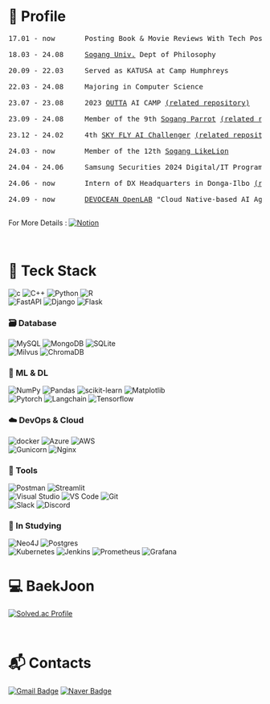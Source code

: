 # :page_facing_up: Profile 
<pre>
17.01 - now       Posting Book & Movie Reviews With Tech Posting on <a href="https://blog.naver.com/rlehd201">Blog</a> <br>
18.03 - 24.08     <a href='https://www.sogang.ac.kr'>Sogang Univ.</a> Dept of Philosophy <br>
20.09 - 22.03     Served as KATUSA at Camp Humphreys <br>
22.03 - 24.08     Majoring in Computer Science <br>
23.07 - 23.08     2023 <a href='https://linktr.ee/outta_official'>OUTTA</a> AI CAMP <a href="https://github.com/namkidong98/OUTTA_AI_BootCamp">(related repository)</a> <br>
23.09 - 24.08     Member of the 9th <a href="https://sogang-parrot.notion.site/sogang-parrot/Sogang-Parrot-ab6f98ec38b24a3d8d1da775813a7893">Sogang Parrot</a> <a href="https://github.com/namkidong98/Sogang-Parrot_2023-02">(related repository)</a> <br>
23.12 - 24.02     4th <a href='https://www.skttechacademy.com'>SKY FLY AI Challenger</a> <a href="https://github.com/namkidong98/SKT_FLY_AI_Challenger4">(related repository)</a><br>
24.03 - now       Member of the 12th <a href="https://www.likelionsg.site/">Sogang LikeLion</a> <br>
24.04 - 24.06     Samsung Securities 2024 Digital/IT Program - Grand Prize <a href="https://github.com/namkidong98/Samsung_OCR-Chatbot">(related repository)</a><br>
24.06 - now       Intern of DX Headquarters in Donga-Ilbo <a href="https://github.com/namkidong98/Donga_Recommend_Article">(related repository)</a><br>
24.09 - now       <a href="https://devocean.sk.com/blog/index.do?techType=OPENLAB">DEVOCEAN OpenLAB</a> "Cloud Native-based AI Agent Development for Traveling" & "Toy project using Open API"<br>
</pre>
For More Details : [![Notion](https://img.shields.io/badge/notion-000000.svg?&style=for-the-badge&logo=notion&logoColor=white)](https://www.notion.so/namkidong98/Nam-Kidong-s-Portfolio-4fa9ac06d1e74ac6bf2fb55a4c040189)

<br>

# :star2: Teck Stack

![c](https://img.shields.io/badge/C-A8B9CC.svg?&style=for-the-badge&logo=c&logoColor=white)
![C++](https://img.shields.io/badge/c++-%2300599C.svg?style=for-the-badge&logo=c%2B%2B&logoColor=white)
![Python](https://img.shields.io/badge/python-3670A0?style=for-the-badge&logo=python&logoColor=ffdd54)
![R](https://img.shields.io/badge/r-%23276DC3.svg?style=for-the-badge&logo=r&logoColor=white)
<br>
![FastAPI](https://img.shields.io/badge/fastapi-009688.svg?&style=for-the-badge&logo=fastapi&logoColor=white)
![Django](https://img.shields.io/badge/Django-092E20.svg?&style=for-the-badge&logo=Django&logoColor=white)
![Flask](https://img.shields.io/badge/Flask-000000.svg?&style=for-the-badge&logo=Flask&logoColor=white)

### 🗃️ Database
![MySQL](https://img.shields.io/badge/MySQL-4479A1.svg?&style=for-the-badge&logo=MySQL&logoColor=white)
![MongoDB](https://img.shields.io/badge/mongodb-47A248.svg?&style=for-the-badge&logo=MongoDB&logoColor=white)
![SQLite](https://img.shields.io/badge/sqlite-%2307405e.svg?style=for-the-badge&logo=sqlite&logoColor=white)
<br>
![Milvus](https://img.shields.io/badge/milvus-00A1EA.svg?&style=for-the-badge&logo=Milvus&logoColor=white)
![ChromaDB](https://img.shields.io/badge/ChromaDB-FF5534.svg?&style=for-the-badge&logo=ChromaDB&logoColor=white)

### 🤖 ML & DL
![NumPy](https://img.shields.io/badge/numpy-%23013243.svg?style=for-the-badge&logo=numpy&logoColor=white)
![Pandas](https://img.shields.io/badge/pandas-%23150458.svg?style=for-the-badge&logo=pandas&logoColor=white)
![scikit-learn](https://img.shields.io/badge/scikit--learn-%23F7931E.svg?style=for-the-badge&logo=scikit-learn&logoColor=white)
![Matplotlib](https://img.shields.io/badge/Matplotlib-%23ffffff.svg?style=for-the-badge&logo=Matplotlib&logoColor=black)
<br>
![Pytorch](https://img.shields.io/badge/pytorch-EE4C2C.svg?&style=for-the-badge&logo=pytorch&logoColor=white)
![Langchain](https://img.shields.io/badge/langchain-1C3C3C.svg?&style=for-the-badge&logo=langchain&logoColor=white)
![Tensorflow](https://img.shields.io/badge/tensorflow-FF6F00.svg?&style=for-the-badge&logo=tensorflow&logoColor=white)
<br>
### ☁️ DevOps & Cloud
![docker](https://img.shields.io/badge/docker-2496ED.svg?&style=for-the-badge&logo=docker&logoColor=white)
![Azure](https://img.shields.io/badge/azure-%230072C6.svg?style=for-the-badge&logo=microsoftazure&logoColor=white)
![AWS](https://img.shields.io/badge/AWS-%23FF9900.svg?style=for-the-badge&logo=amazon-aws&logoColor=white)
<br>
![Gunicorn](https://img.shields.io/badge/gunicorn-%298729.svg?style=for-the-badge&logo=gunicorn&logoColor=white)
![Nginx](https://img.shields.io/badge/nginx-%23009639.svg?style=for-the-badge&logo=nginx&logoColor=white)
<br>
### 🧰 Tools
![Postman](https://img.shields.io/badge/Postman-FF6C37?style=for-the-badge&logo=postman&logoColor=white)
![Streamlit](https://img.shields.io/badge/Streamlit-FF4B4B?style=for-the-badge&logo=streamlit&logoColor=white)
<br>
![Visual Studio](https://img.shields.io/badge/Visual%20Studio-5C2D91.svg?&style=for-the-badge&logo=Visual%20Studio&logoColor=white)
![VS Code](https://img.shields.io/badge/VS%20Code-007ACC.svg?&style=for-the-badge&logo=Visual%20Studio%20Code&logoColor=white)
![Git](https://img.shields.io/badge/Git-F05032.svg?&style=for-the-badge&logo=Git&logoColor=white)
<br>
![Slack](https://img.shields.io/badge/Slack-4A154B.svg?&style=for-the-badge&logo=Slack&logoColor=white)
![Discord](https://img.shields.io/badge/Discord-5865F2.svg?&style=for-the-badge&logo=Discord&logoColor=white)
<br>
### 📝 In Studying
![Neo4J](https://img.shields.io/badge/Neo4j-008CC1?style=for-the-badge&logo=neo4j&logoColor=white)
![Postgres](https://img.shields.io/badge/postgres-%23316192.svg?style=for-the-badge&logo=postgresql&logoColor=white)
<br>
![Kubernetes](https://img.shields.io/badge/Kubernetes-326CE5?style=for-the-badge&logo=Kubernetes&logoColor=white)
![Jenkins](https://img.shields.io/badge/Jenkins-D24939?style=for-the-badge&logo=Jenkins&logoColor=white)
![Prometheus](https://img.shields.io/badge/Prometheus-E6522C?style=for-the-badge&logo=Prometheus&logoColor=white)
![Grafana](https://img.shields.io/badge/Grafana-F46800?style=for-the-badge&logo=Grafana&logoColor=white)


# :computer: BaekJoon
[![Solved.ac Profile](http://mazassumnida.wtf/api/v2/generate_badge?boj=rlehd201)](https://solved.ac/rlehd201/)

<br>

# :mailbox_with_mail: Contacts
[![Gmail Badge](https://img.shields.io/badge/Gmail-d14836?style=flat-square&logo=Gmail&logoColor=white&link=mailto:rlehd201@gmail.com)](mailto:rlehd201@gmail.com)
[![Naver Badge](https://img.shields.io/badge/Naver-03C75A?style=flat-square&logo=Naver&logoColor=white&link=mailto:rlehd201@naver.com)](mailto:rlehd201@naver.com)
